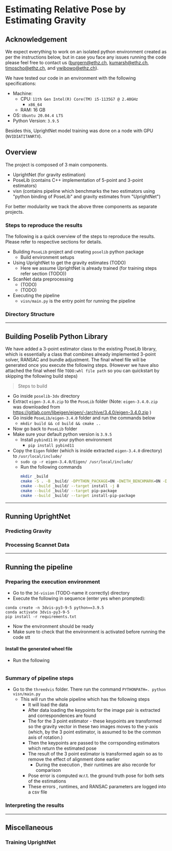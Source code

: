 # Estimating Relative Pose by Estimating Gravity

## Acknowledgement

We expect everything to work on an isolated python environment created 
as per the instructions below, but in case you face any issues running
the code please feel free to contact us (burgern@ethz.ch, kumarsh@ethz.ch,
timoscho@ethz.ch, and ywibowo@ethz.ch).

We have tested our code in an environment with the following specifications:
- Machine:
    - CPU: `11th Gen Intel(R) Core(TM) i5-1135G7 @ 2.40GHz`
        - `x86_64 ` 
    - RAM: 16 GB
- OS: `Ubuntu 20.04.4 LTS`
- Python Version: `3.9.5`

Besides this, UprightNet model training was done on a node with GPU (`NVIDIATITANRTX`).


## Overview

The project is composed of 3 main components.
- UprightNet (for gravity estimation)
- PoseLib (contains C++ implementation of 5-point and 3-point estimators)
- visn (contains pipeline which benchmarks the two estimators using "python binding of PoseLib" and gravity estimates from "UprightNet")

For better modularity we track the above three components as separate projects.

### Steps to reproduce the results
The following is a quick overview of the steps to reproduce the results. Please refer to respective sections for details.
- Building `PoseLib` project and creating `poselib` python package
  - Build environment setups
- Using UprightNet to get the gravity estimates (TODO)
  - Here we assume UprightNet is already trained (for training steps refer section (TODO))
- ScanNet data preprocessing
  - (TODO)
  - (TODO)
- Executing the pipeline
  - `visn/main.py` is the entry point for running the pipeline
### Directory Structure


---
## Building Poselib Python Library

We have added a 3-point estimator class to the existing PoseLib library, which is essentially a class that combines already implemented 3-point solver, RANSAC and bundle adjustment. The final wheel file will be generated once you execute the following steps. (However we have also attached the final wheel file `TODO:whl file path` so you can quickstart by skipping the following build steps)

> Steps to build

- Go inside `poselib-3dv` directory
- Extract `eigen-3.4.0.zip` to the `PoseLib` folder (Note: `eigen-3.4.0.zip` was downloaded from https://gitlab.com/libeigen/eigen/-/archive/3.4.0/eigen-3.4.0.zip )
- Go inside `PoseLib/eigen-3.4.0` folder and run the commands below
  - `mkdir build && cd build && cmake ..`
- Now go back to `PoseLib` folder
- Make sure your default python version is `3.9.5`
  - Install `pybind11` in your python environment
    - `pip install pybind11`
- Copy the `Eigen` folder (which is inside extracted `eigen-3.4.0` directory) to `/usr/local/include/`
  - `sudo cp -r eigen-3.4.0/Eigen/ /usr/local/include/`
  - Run the following commands
    ```sh
    mkdir _build
    cmake -S . -B _build/ -DPYTHON_PACKAGE=ON -DWITH_BENCHMARK=ON -DCMAKE_INSTALL_PREFIX=_install
    cmake --build _build/ --target install -j 8
    cmake --build _build/ --target pip-package
    cmake --build _build/ --target install-pip-package
    ```




---
## Running UprightNet

### Predicting Gravity

### Processing Scannet Data


---
## Running the pipeline

### Preparing the execution environment
- Go to the `3d-vision` (TODO-name it correctly) directory
- Execute the following in sequence (enter yes when prompted):
```
conda create -n 3dvis-py3-9-5 python==3.9.5
conda activate 3dvis-py3-9-5
pip install -r requirements.txt
```
- Now the environment should be ready
- Make sure to check that the environment is activated before running the code
stt
#### Install the generated wheel file

- Run the following
```sh
```

### Summary of pipeline steps
- Go to the `threedvis` folder. There run the command `PYTHONPATH=. python visn/main.py`
  - This will run the whole pipeline which has the following steps
    - It will load the data
    - After data loading the keypoints for the image pair is extracted and correspondences are found
    - The for the 3 point estimator - these keypoints are transformed so the gravity vector in these two images moves to the y-axis (which, by the 3 point estimator, is assumed to be the common axis of rotation.)
    - Then the keypoints are passed to the corrsponding estimators which return the estimated pose
    - The result of the 3 point estimator is transformed again so as to remove the effect of alignment done earlier
      - During the execution , their runtimes are also recorde for comparison
    - Pose error is computed w.r.t. the ground truth pose for both sets of the estimations
    - These errors , runtimes, and RANSAC parameters are logged into a csv file

### Interpreting the results


---

## Miscellaneous

### Training UprightNet




